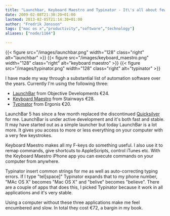```yaml
---
title: "Launchbar, Keyboard Maestro and Typinator - It\'s all about fewer keystrokes"
date: 2009-02-08T21:30:20+01:00
lastmod: 2013-02-05T21:14:30+01:00
author: "Fredrik Jonsson"
tags: ["mac os x","productivity","software","technology"]
aliases: ["node/1164"]

---
```


{{< figure src="/images/launchbar.png" width="128" class="right" alt="launchbar" >}}
{{< figure src="/images/keyboard_maestro.png" width="128" class="right" alt="keyboard maestro" >}}
{{< figure src="/images/typinator.png" width="128" class="right" alt="typinator" >}}

I have made my way through a substantial list of automation software  over the years. Currently I'm using the following three:

* [LaunchBar](http://www.obdev.at/products/launchbar/) from Objective Developments €24.
* [Keyboard Maestro](http://www.keyboardmaestro.com/) from Stairways €28.
* [Typinator](http://www.ergonis.com/products/typinator/) from Ergonis €20.


LaunchBar 5 has since a few month replaced the discontinued [Quicksilver](http://www.blacktree.com/) for me. LaunchBar is under active development and it's both fast and stable. It may have started out as a simple launcher but today LaunchBar is a lot more. It gives you access to more or less everything on your computer with a very few keystrokes.

Keyboard Maestro makes all my F-keys do something useful. I also use it to remap commands, give shortcuts to AppleScripts, control iTunes etc. With the Keyboard Maestro iPhone app you can execute commands on your computer from anywhere.

Typinator insert common strings for me as well as auto-correcting typing errors. If I type "tel[space]" Typinator expands that to my phone number, "MAc OS X" becomes "Mac OS X" and "belive" becomes "believe". There are a couple of apps that does this, I picked Typinator because it work in all applications and it's very stable.

Using a computer without these three applications make me feel encumbered and slow. In total they cost €72, a bargin in my book.

